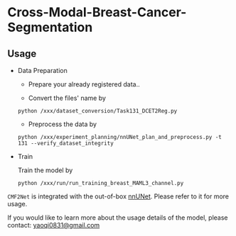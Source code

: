 
# Cross-Modal-Breast-Cancer-Segmentation

## Usage

* Data Preparation

  - Prepare your already registered data..

  - Convert the files' name by

  `python /xxx/dataset_conversion/Task131_DCET2Reg.py`

  - Preprocess the data by

  `python /xxx/experiment_planning/nnUNet_plan_and_preprocess.py -t 131 --verify_dataset_integrity`

* Train

  Train the model by

  `python /xxx/run/run_training_breast_MAML3_channel.py`

 `CMF2Net` is integrated with the out-of-box [nnUNet](https://github.com/MIC-DKFZ/nnUNet). Please refer to it for more usage.

If you would like to learn more about the usage details of the model, please contact:
[yaoqi0831@gmail.com]()

